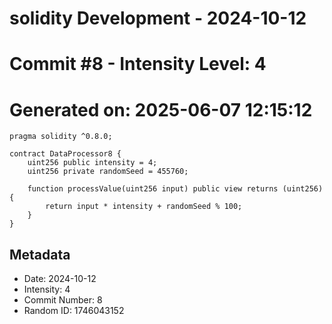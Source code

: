 ﻿# solidity Development - 2024-10-12
# Commit #8 - Intensity Level: 4
# Generated on: 2025-06-07 12:15:12
```solidity
pragma solidity ^0.8.0;

contract DataProcessor8 {
    uint256 public intensity = 4;
    uint256 private randomSeed = 455760;

    function processValue(uint256 input) public view returns (uint256) {
        return input * intensity + randomSeed % 100;
    }
}
```
## Metadata
- Date: 2024-10-12
- Intensity: 4
- Commit Number: 8
- Random ID: 1746043152
